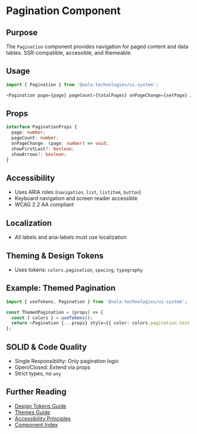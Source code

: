 # Pagination Component

## Purpose
The `Pagination` component provides navigation for paged content and data tables. SSR-compatible, accessible, and themeable.

## Usage
```typescript
import { Pagination } from '@xala-technologies/ui-system';

<Pagination page={page} pageCount={totalPages} onPageChange={setPage} />
```

## Props
```typescript
interface PaginationProps {
  page: number;
  pageCount: number;
  onPageChange: (page: number) => void;
  showFirstLast?: boolean;
  showArrows?: boolean;
}
```

## Accessibility
- Uses ARIA roles (`navigation`, `list`, `listitem`, `button`)
- Keyboard navigation and screen reader accessible
- WCAG 2.2 AA compliant

## Localization
- All labels and aria-labels must use localization

## Theming & Design Tokens
- Uses tokens: `colors.pagination`, `spacing`, `typography`

## Example: Themed Pagination
```typescript
import { useTokens, Pagination } from '@xala-technologies/ui-system';

const ThemedPagination = (props) => {
  const { colors } = useTokens();
  return <Pagination {...props} style={{ color: colors.pagination.text }} />;
};
```

## SOLID & Code Quality
- Single Responsibility: Only pagination logic
- Open/Closed: Extend via props
- Strict types, no `any`

## Further Reading
- [Design Tokens Guide](../design-tokens.md)
- [Themes Guide](../themes.md)
- [Accessibility Principles](../architecture.md)
- [Component Index](./README.md)
